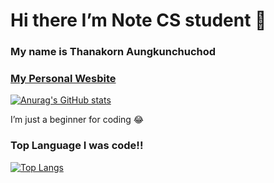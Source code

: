 # Hi there I’m Note CS student 👋
### My name is Thanakorn Aungkunchuchod 
### [My Personal Wesbite](https://rabbit-rabbitnote.vercel.app/)

[![Anurag's GitHub stats](https://github-readme-stats.vercel.app/api?username=Rabbitnote&show_icons=true&theme=jolly)]()

I’m just a beginner for coding 😂

### Top Language I was code!!
[![Top Langs](https://github-readme-stats.vercel.app/api/top-langs/?username=Rabbitnote&layout=compact&theme=jolly)]()
<!-- 
[![Apple Music GitHub profile](https://apple-music-github-profile.rayriffy.com/theme/light.svg?uid=001901.ec5e4c62f5e44b369153437781a3cdc7.1306)](https://github.com/rayriffy/apple-music-github-profile) -->
<!--
**Rabbitnote/Rabbitnote** is a ✨ _special_ ✨ repository because its `README.md` (this file) appears on your GitHub profile.

Here are some ideas to get you started:

- 🔭 I’m currently working on ...
- 🌱 I’m currently learning ...
- 👯 I’m looking to collaborate on ...
- 🤔 I’m looking for help with ...
- 💬 Ask me about ...
- 📫 How to reach me: ...
- 😄 Pronouns: ...
- ⚡ Fun fact: ...
-->
